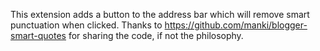 This extension adds a button to the address bar which will remove smart punctuation when clicked. Thanks to https://github.com/manki/blogger-smart-quotes for sharing the code, if not the philosophy.
